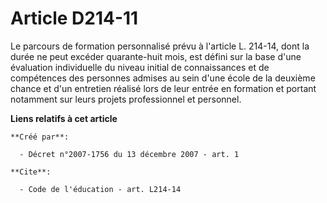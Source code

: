 # Article D214-11

Le parcours de formation personnalisé prévu à l'article L. 214-14, dont la durée ne peut excéder quarante-huit mois, est
défini sur la base d'une évaluation individuelle du niveau initial de connaissances et de compétences des personnes admises
au sein d'une école de la deuxième chance et d'un entretien réalisé lors de leur entrée en formation et portant notamment sur
leurs projets professionnel et personnel.

**Liens relatifs à cet article**

	**Créé par**:

	  - Décret n°2007-1756 du 13 décembre 2007 - art. 1

	**Cite**:

	  - Code de l'éducation - art. L214-14
